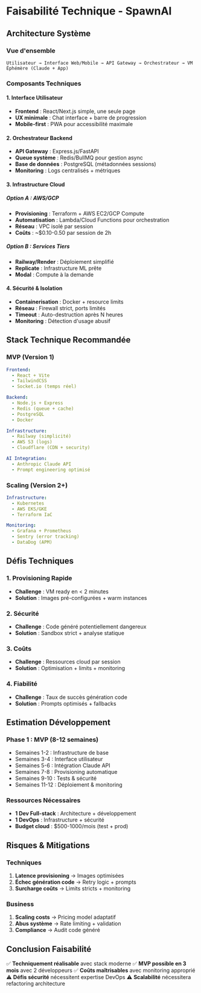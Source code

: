 # Faisabilité Technique - SpawnAI

## Architecture Système

### Vue d'ensemble
```
Utilisateur → Interface Web/Mobile → API Gateway → Orchestrateur → VM Éphémère (Claude + App)
```

### Composants Techniques

#### 1. Interface Utilisateur
- **Frontend** : React/Next.js simple, une seule page
- **UX minimale** : Chat interface + barre de progression
- **Mobile-first** : PWA pour accessibilité maximale

#### 2. Orchestrateur Backend
- **API Gateway** : Express.js/FastAPI
- **Queue système** : Redis/BullMQ pour gestion async
- **Base de données** : PostgreSQL (métadonnées sessions)
- **Monitoring** : Logs centralisés + métriques

#### 3. Infrastructure Cloud

##### Option A : AWS/GCP
- **Provisioning** : Terraform + AWS EC2/GCP Compute
- **Automatisation** : Lambda/Cloud Functions pour orchestration
- **Réseau** : VPC isolé par session
- **Coûts** : ~$0.10-0.50 par session de 2h

##### Option B : Services Tiers
- **Railway/Render** : Déploiement simplifié
- **Replicate** : Infrastructure ML prête
- **Modal** : Compute à la demande

#### 4. Sécurité & Isolation
- **Containerisation** : Docker + resource limits
- **Réseau** : Firewall strict, ports limités
- **Timeout** : Auto-destruction après N heures
- **Monitoring** : Détection d'usage abusif

## Stack Technique Recommandée

### MVP (Version 1)
```yaml
Frontend:
  - React + Vite
  - TailwindCSS
  - Socket.io (temps réel)

Backend:
  - Node.js + Express
  - Redis (queue + cache)
  - PostgreSQL
  - Docker

Infrastructure:
  - Railway (simplicité)
  - AWS S3 (logs)
  - Cloudflare (CDN + security)

AI Integration:
  - Anthropic Claude API
  - Prompt engineering optimisé
```

### Scaling (Version 2+)
```yaml
Infrastructure:
  - Kubernetes
  - AWS EKS/GKE
  - Terraform IaC

Monitoring:
  - Grafana + Prometheus
  - Sentry (error tracking)
  - DataDog (APM)
```

## Défis Techniques

### 1. Provisioning Rapide
- **Challenge** : VM ready en < 2 minutes
- **Solution** : Images pré-configurées + warm instances

### 2. Sécurité
- **Challenge** : Code généré potentiellement dangereux
- **Solution** : Sandbox strict + analyse statique

### 3. Coûts
- **Challenge** : Ressources cloud par session
- **Solution** : Optimisation + limits + monitoring

### 4. Fiabilité
- **Challenge** : Taux de succès génération code
- **Solution** : Prompts optimisés + fallbacks

## Estimation Développement

### Phase 1 : MVP (8-12 semaines)
- Semaines 1-2 : Infrastructure de base
- Semaines 3-4 : Interface utilisateur
- Semaines 5-6 : Intégration Claude API
- Semaines 7-8 : Provisioning automatique
- Semaines 9-10 : Tests & sécurité
- Semaines 11-12 : Déploiement & monitoring

### Ressources Nécessaires
- **1 Dev Full-stack** : Architecture + développement
- **1 DevOps** : Infrastructure + sécurité
- **Budget cloud** : $500-1000/mois (test + prod)

## Risques & Mitigations

### Techniques
1. **Latence provisioning** → Images optimisées
2. **Échec génération code** → Retry logic + prompts
3. **Surcharge coûts** → Limits stricts + monitoring

### Business
1. **Scaling costs** → Pricing model adaptatif
2. **Abus système** → Rate limiting + validation
3. **Compliance** → Audit code généré

## Conclusion Faisabilité

✅ **Techniquement réalisable** avec stack moderne
✅ **MVP possible en 3 mois** avec 2 développeurs
✅ **Coûts maîtrisables** avec monitoring approprié
⚠️ **Défis sécurité** nécessitent expertise DevOps
⚠️ **Scalabilité** nécessitera refactoring architecture
